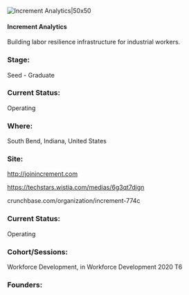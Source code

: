 

![Increment Analytics|50x50](https://apimg.techstars.com/connect/images/image_files/60232f138079df00079c24cf/original/Asset_301.jpg)

#### Increment Analytics
Building labor resilience infrastructure for industrial workers.

### Stage: 
Seed - Graduate 

### Current Status: 
Operating

### Where:
South Bend, Indiana, United States

### Site:
http://joinincrement.com

https://techstars.wistia.com/medias/6g3qt7dign

crunchbase.com/organization/increment-774c

### Current Status: 
Operating

### Cohort/Sessions: 
Workforce Development, in Workforce Development 2020 T6

### Founders: 


